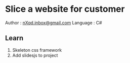 # Slice a website for customer
Author      : nXqd.inbox@gmail.com
Language    : C#

## Learn
1. Skeleton css framework
2. Add slidesjs to project

